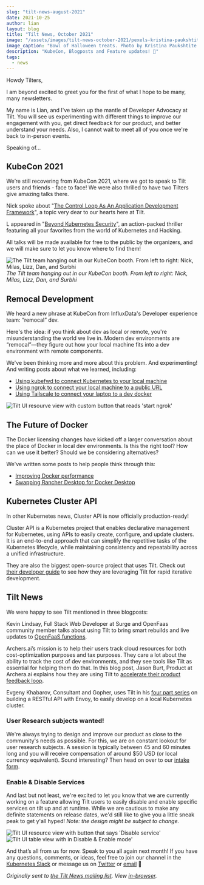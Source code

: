 ```yaml
---
slug: "tilt-news-august-2021"
date: 2021-10-25
author: lian
layout: blog
title: "Tilt News, October 2021"
image: "/assets/images/tilt-news-october-2021/pexels-kristina-paukshtite-3095465.jpg"
image_caption: "Bowl of Halloween treats. Photo by Kristina Paukshtite from <a href='https://www.pexels.com/photo/halloween-candies-3095465/'>Pexels</a>"
description: "KubeCon, Blogposts and Feature updates! 🎉"
tags:
  - news
---
```

Howdy Tilters,

I am beyond excited to greet you for the first of what I hope to be many, many newsletters.

My name is Lian, and I've taken up the mantle of Developer Advocacy at Tilt. You will see us experimenting with different things to improve our engagement with you, get direct feedback for our product, and better understand your needs. Also, I cannot wait to meet all of you once we're back to in-person events.

Speaking of...

## KubeCon 2021

We’re still recovering from KubeCon 2021, where we got to speak to Tilt users and friends - face to face! We were also thrilled to have two Tilters give amazing talks there.

Nick spoke about "[The Control Loop As An Application Development Framework](https://kccncna2021.sched.com/event/lV1E/the-control-loop-as-an-application-development-framework-nick-santos-tilt)", a topic very dear to our hearts here at Tilt.

L appeared in "[Beyond Kubernetes Security](https://kccncna2021.sched.com/event/lV4f/beyond-kubernetes-security-ellen-korbes-tilt-tabitha-sable-datadog)", an action-packed thriller featuring all your favorites from the world of Kubernetes and Hacking.

All talks will be made available for free to the public by the organizers, and we will make sure to let you know where to find them!

![The Tilt team hanging out in our KubeCon booth. From left to right: Nick, Milas, Lizz, Dan, and Surbhi](/assets/images/tilt-news-october-2021/tilt-kubecon.png)
*The Tilt team hanging out in our KubeCon booth. From left to right: Nick, Milas, Lizz, Dan, and Surbhi*

## Remocal Development

We heard a new phrase at KubeCon from InfluxData's Developer experience team: “remocal” dev.

Here's the idea: if you think about dev as local or remote, you're misunderstanding the world we live in. Modern dev environments are “remocal”—they figure out how your local machine fits into a dev environment with remote components.

We've been thinking more and more about this problem. And experimenting! And writing posts about what we learned, including:

- [Using kubefwd to connect Kubernetes to your local machine](https://blog.tilt.dev/2021/09/09/kubefwd-operator.html)
- [Using ngrok to connect your local machine to a public URL](https://blog.tilt.dev/2021/09/21/ngrok-operator.html)
- [Using Tailscale to connect your laptop to a dev docker](https://blog.tilt.dev/2021/10/11/old-school-remote-dev-clusters.html)

![Tilt UI resourve view with custom button that reads 'start ngrok'](/assets/images/tilt-news-october-2021/ngrok1.jpg)

## The Future of Docker

The Docker licensing changes have kicked off a larger conversation about the place of Docker in local dev environments. Is this the right tool? How can we use it better? Should we be considering alternatives?

We've written some posts to help people think through this:

- [Improving Docker performance](https://blog.tilt.dev/2021/09/13/docker-does-not-mean-slow.html)
- [Swapping Rancher Desktop for Docker Desktop](https://blog.tilt.dev/2021/09/07/rancher-desktop.html)

## Kubernetes Cluster API

In other Kubernetes news, Cluster API is now officially production-ready!

Cluster API is a Kubernetes project that enables declarative management for Kubernetes, using APIs to easily create, configure, and update clusters. It is an end-to-end approach that can simplify the repetitive tasks of the Kubernetes lifecycle, while maintaining consistency and repeatability across a unified infrastructure.

They are also the biggest open-source project that uses Tilt. Check out [their developer guide](https://cluster-api.sigs.k8s.io/developer/tilt.html) to see how they are leveraging Tilt for rapid iterative development.

## Tilt News

We were happy to see Tilt mentioned in three blogposts:

Kevin Lindsay, Full Stack Web Developer at Surge and OpenFaas community member talks about using Tilt to bring smart rebuilds and live updates to [OpenFaaS functions](https://www.openfaas.com/blog/tilt/).

Archers.ai’s mission is to help their users track cloud resources for both cost-optimization purposes and tax purposes. They care a lot about the ability to track the cost of dev environments, and they see tools like Tilt as essential for helping them do that. In this blog post, Jason Burt, Product at Archera.ai explains how they are using Tilt to [accelerate their product feedback loop](https://archera.ai/blog/how-we-used-tilt/).

Evgeny Khabarov, Consultant and Gopher, uses Tilt in his [four part series](https://dev.ms/2021/10/envoy-as-an-api-gateway-part-iii/) on building a RESTful API with Envoy, to easily develop on a local Kubernetes cluster. 

### User Research subjects wanted!

We're always trying to design and improve our product as close to the community's needs as possible. For this, we are on constant lookout for user research subjects.
A session is typically between 45 and 60 minutes long and you will receive compensation of around $50 USD (or local currency equivalent).
Sound interesting? Then head on over to our [intake form](https://forms.gle/gecjWQ6ErHGfJNm66).

### Enable & Disable Services

And last but not least, we're excited to let you know that we are currently working on a feature allowing Tilt users to easily disable and enable specific services on tilt up and at runtime. While we are cautious to make any definite statements on release dates, we'd still like to give you a little sneak peak to get y'all hyped!
*Note: the design might be subject to change.*

![Tilt UI resource view with button that says 'Disable service'](/assets/images/tilt-news-october-2021/disable-enable-resource-view.png)
&nbsp; &nbsp;
![Tilt UI table view with in Disable & Enable mode'](/assets/images/tilt-news-october-2021/disable-enable-table-view.png)

And that’s all from us for now. Speak to you all again next month!
If you have any questions, comments, or ideas, feel free to join our channel in the [Kubernetes Slack](https://slack.k8s.io/) or message us on [Twitter](https://twitter.com/tilt_dev) or [email](mailto:news@tilt.dev?subject=Tilt%20News%20October%202021) 👋 


_Originally sent to [the Tilt News mailing
list](https://tilt.dev/subscribe). View
[in-browser](https://mailchi.mp/tilt.dev/tilt-news-october-2021)._
